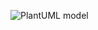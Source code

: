 ![PlantUML model](http://www.plantuml.com/plantuml/proxy?cache=no&src=https://raw.githubusercontent.com/Ignyte-Assurance-Platform/test/main/ignyteforge.iuml?token=GHSAT0AAAAAABRSMYCHG6FVSOJNAXGVEXK4YQKVJLQ)
